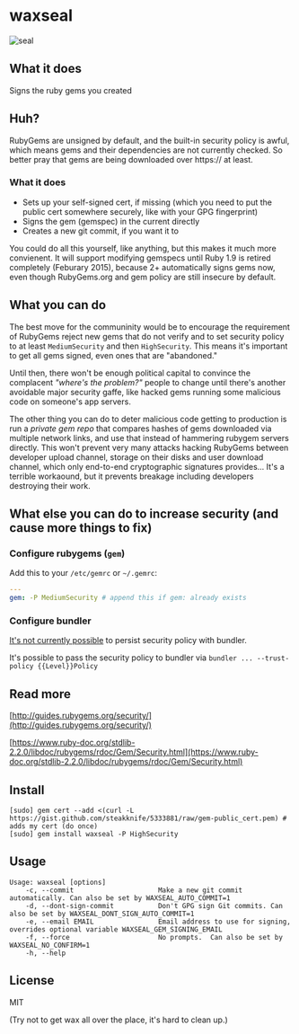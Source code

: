 # waxseal

![seal](http://www.maleschek.com/assets/images/initialen-siegel.jpg)

## What it does

Signs the ruby gems you created

## Huh?

RubyGems are unsigned by default, and the built-in security policy is awful, which means gems and their dependencies are not currently checked.  So better pray that gems are being downloaded over https:// at least.

### What it does 

- Sets up your self-signed cert, if missing (which you need to put the public cert somewhere securely, like with your GPG fingerprint)
- Signs the gem (gemspec) in the current directly
- Creates a new git commit, if you want it to

You could do all this yourself, like anything, but this makes it much more convienent.  It will support modifying gemspecs until Ruby 1.9 is retired completely (Feburary 2015), because 2+ automatically signs gems now, even though RubyGems.org and gem policy are still insecure by default.

## What you can do

The best move for the communinity would be to encourage the requirement of RubyGems reject new gems that do not verify and to set security policy to at least `MediumSecurity` and then `HighSecurity`.  This means it's important to get all gems signed, even ones that are "abandoned."

Until then, there won't be enough political capital to convince the complacent *"where's the problem?"* people to change until there's another avoidable major security gaffe, like hacked gems running some malicious code on someone's app servers. 

The other thing you can do to deter malicious code getting to production is run a *private gem repo* that compares hashes of gems downloaded via multiple network links, and use that instead of hammering rubygem servers directly.  This won't prevent very many attacks hacking RubyGems between developer upload channel, storage on their disks and user download channel, which only end-to-end cryptographic signatures provides... It's a terrible workaound, but it prevents breakage including developers destroying their work.

## What else you can do to increase security (and cause more things to fix)

### Configure rubygems (`gem`)

Add this to your `/etc/gemrc` or `~/.gemrc`:

```yaml
---
gem: -P MediumSecurity # append this if gem: already exists
```

### Configure bundler

[It's not currently possible](https://github.com/bundler/bundler/issues/2350) to persist security policy with bundler.

It's possible to pass the security policy to bundler via `bundler ... --trust-policy {{Level}}Policy`


## Read more
[http://guides.rubygems.org/security/](http://guides.rubygems.org/security/)

[https://www.ruby-doc.org/stdlib-2.2.0/libdoc/rubygems/rdoc/Gem/Security.html](https://www.ruby-doc.org/stdlib-2.2.0/libdoc/rubygems/rdoc/Gem/Security.html)



## Install

    [sudo] gem cert --add <(curl -L https://gist.github.com/steakknife/5333881/raw/gem-public_cert.pem) # adds my cert (do once)
    [sudo] gem install waxseal -P HighSecurity

## Usage

    Usage: waxseal [options]
        -c, --commit                     Make a new git commit automatically. Can also be set by WAXSEAL_AUTO_COMMIT=1
        -d, --dont-sign-commit           Don't GPG sign Git commits. Can also be set by WAXSEAL_DONT_SIGN_AUTO_COMMIT=1
        -e, --email EMAIL                Email address to use for signing, overrides optional variable WAXSEAL_GEM_SIGNING_EMAIL
        -f, --force                      No prompts.  Can also be set by WAXSEAL_NO_CONFIRM=1
        -h, --help

## License

MIT

(Try not to get wax all over the place, it's hard to clean up.)

